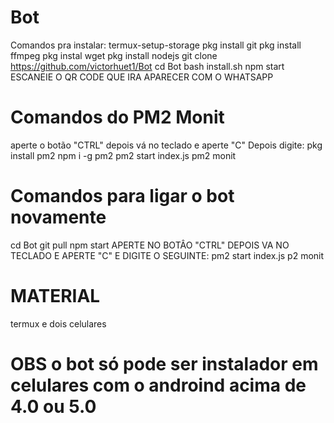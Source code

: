 # Bot

Comandos pra instalar:
termux-setup-storage
pkg install git
pkg install ffmpeg
pkg instal wget
pkg install nodejs
git clone https://github.com/victorhuet1/Bot
cd Bot
bash install.sh
npm start
ESCANEIE O QR CODE QUE IRA APARECER COM O WHATSAPP 
# Comandos do PM2 Monit
aperte o botão "CTRL" depois vá no teclado e aperte "C" Depois digite:
pkg install pm2
npm i -g pm2
pm2 start index.js
pm2 monit
# Comandos para ligar o bot novamente
cd Bot
git pull 
npm start
APERTE NO BOTÂO "CTRL" DEPOIS VA NO TECLADO E APERTE "C" E DIGITE O SEGUINTE:
pm2 start index.js
p2 monit
# MATERIAL
termux e dois celulares 
# OBS o bot só pode ser instalador em celulares com o androind acima de 4.0 ou 5.0
